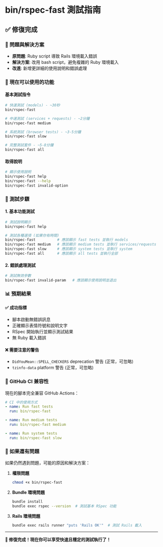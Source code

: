 # bin/rspec-fast 測試指南

## ✅ 修復完成

### 🔧 **問題與解決方案**
- **原問題**: Ruby script 導致 Rails 環境載入錯誤
- **解決方案**: 改用 bash script，避免複雜的 Ruby 環境載入
- **改進**: 新增更詳細的使用說明和錯誤處理

### 🚀 **現在可以使用的功能**

#### 基本測試指令
```bash
# 快速測試 (models) - ~30秒
bin/rspec-fast

# 中速測試 (services + requests) - ~2分鐘  
bin/rspec-fast medium

# 系統測試 (browser tests) - ~3-5分鐘
bin/rspec-fast slow

# 完整測試套件 - ~5-8分鐘
bin/rspec-fast all
```

#### 取得說明
```bash
# 顯示使用說明
bin/rspec-fast help
bin/rspec-fast --help
bin/rspec-fast invalid-option
```

### 🧪 **測試步驟**

#### 1. 基本功能測試
```bash
# 測試說明顯示
bin/rspec-fast help

# 測試各種選項 (如果你有時間)
bin/rspec-fast          # 應該顯示 fast tests 並執行 models
bin/rspec-fast medium   # 應該顯示 medium tests 並執行 services/requests  
bin/rspec-fast slow     # 應該顯示 system tests 並執行 system
bin/rspec-fast all      # 應該顯示 all tests 並執行全部
```

#### 2. 錯誤處理測試
```bash
# 測試無效參數
bin/rspec-fast invalid-param   # 應該顯示使用說明並退出
```

### 📊 **預期結果**

#### ✅ **成功指標**
- 腳本啟動無錯誤訊息
- 正確顯示表情符號和說明文字
- RSpec 開始執行並顯示測試結果
- 無 Ruby 載入錯誤

#### ❌ **需要注意的警告**
- `DidYouMean::SPELL_CHECKERS` deprecation 警告 (正常，可忽略)
- `tzinfo-data` platform 警告 (正常，可忽略)

### 🎯 **GitHub CI 兼容性**

現在的腳本完全兼容 GitHub Actions：
```yaml
# CI 中的使用方式
- name: Run fast tests
  run: bin/rspec-fast

- name: Run medium tests  
  run: bin/rspec-fast medium

- name: Run system tests
  run: bin/rspec-fast slow
```

### 🐛 **如果還有問題**

如果仍然遇到問題，可能的原因和解決方案：

1. **權限問題**
   ```bash
   chmod +x bin/rspec-fast
   ```

2. **Bundle 環境問題**
   ```bash
   bundle install
   bundle exec rspec --version  # 測試基本 RSpec 功能
   ```

3. **Rails 環境問題**
   ```bash
   bundle exec rails runner "puts 'Rails OK'"  # 測試 Rails 載入
   ```

---

**🎉 修復完成！現在你可以享受快速且穩定的測試執行了！**